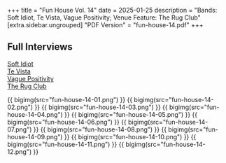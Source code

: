 +++
title = "Fun House Vol. 14"
date = 2025-01-25
description = "Bands: Soft Idiot, Te Vista, Vague Positivity; Venue Feature: The Rug Club"
[extra.sidebar.ungrouped]
"PDF Version" = "fun-house-14.pdf"
+++

## Full Interviews
[Soft Idiot](https://www.youtube.com/watch?v=Z5sf4v6q3Ko)<br>
[Te Vista](https://www.youtube.com/watch?v=2HXn4cY9HFg)<br>
[Vague Positivity](https://www.youtube.com/watch?v=6G3C_6vOI58)<br>
[The Rug Club](https://www.youtube.com/watch?v=9Oj9sUkeylo)

{{ bigimg(src="fun-house-14-01.png") }}
{{ bigimg(src="fun-house-14-02.png") }}
{{ bigimg(src="fun-house-14-03.png") }}
{{ bigimg(src="fun-house-14-04.png") }}
{{ bigimg(src="fun-house-14-05.png") }}
{{ bigimg(src="fun-house-14-06.png") }}
{{ bigimg(src="fun-house-14-07.png") }}
{{ bigimg(src="fun-house-14-08.png") }}
{{ bigimg(src="fun-house-14-09.png") }}
{{ bigimg(src="fun-house-14-10.png") }}
{{ bigimg(src="fun-house-14-11.png") }}
{{ bigimg(src="fun-house-14-12.png") }}

